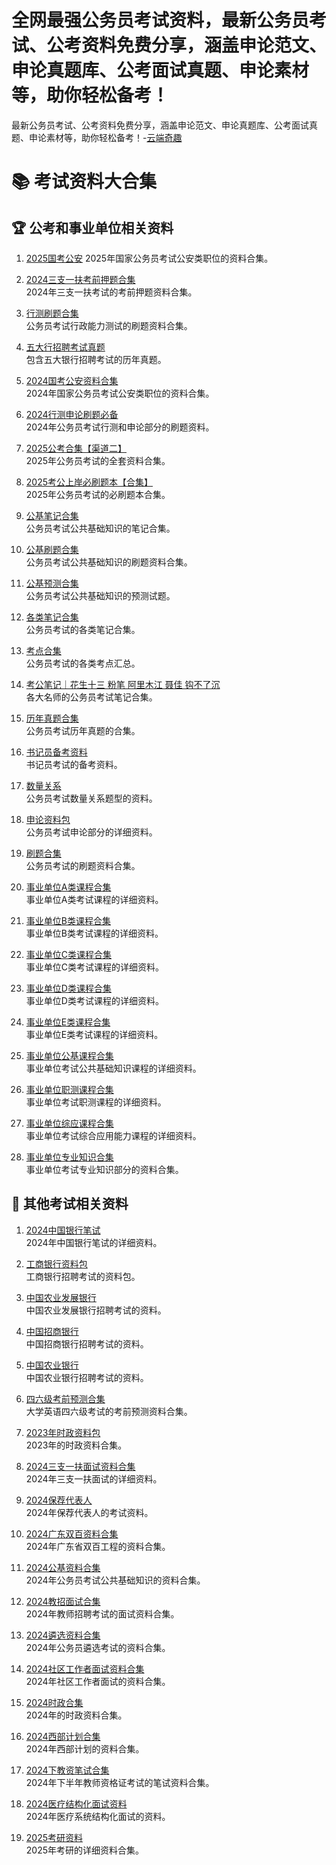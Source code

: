 # 全网最强公务员考试资料，最新公务员考试、公考资料免费分享，涵盖申论范文、申论真题库、公考面试真题、申论素材等，助你轻松备考！
最新公务员考试、公考资料免费分享，涵盖申论范文、申论真题库、公考面试真题、申论素材等，助你轻松备考！-[云端奇趣](https://www.yunduanqiqu.com/)

# 📚 考试资料大合集

## 🏆 公考和事业单位相关资料



1. [2025国考公安](https://pan.quark.cn/s/4b192e5d43dd)
   2025年国家公务员考试公安类职位的资料合集。
   
2. [2024三支一扶考前押题合集](https://pan.quark.cn/s/8dcc18e5c499)  
   2024年三支一扶考试的考前押题资料合集。
   
3. [行测刷题合集](https://pan.quark.cn/s/22a5673e9af7)  
   公务员考试行政能力测试的刷题资料合集。
   
4. [五大行招聘考试真题](https://pan.quark.cn/s/7cf19d052d1c)  
   包含五大银行招聘考试的历年真题。
   
5. [2024国考公安资料合集](https://pan.quark.cn/s/617efd126c81)  
   2024年国家公务员考试公安类职位的资料合集。
   
6. [2024行测申论刷题必备](https://pan.quark.cn/s/91649d21c84d)  
   2024年公务员考试行测和申论部分的刷题资料。
   
7. [2025公考合集【渠道二】](https://pan.quark.cn/s/32e72d0aded8)  
   2025年公务员考试的全套资料合集。
   
8. [2025考公上岸必刷题本【合集】](https://pan.quark.cn/s/74d9f69a4621)  
   2025年公务员考试的必刷题本合集。
   
9. [公基笔记合集](https://pan.quark.cn/s/f636e2e67847)  
   公务员考试公共基础知识的笔记合集。
   
10. [公基刷题合集](https://pan.quark.cn/s/b3a1ef08517e)  
    公务员考试公共基础知识的刷题资料合集。
    
11. [公基预测合集](https://pan.quark.cn/s/ae5f67f06785)  
    公务员考试公共基础知识的预测试题。
    
12. [各类笔记合集](https://pan.quark.cn/s/6db06812f1cd)  
    公务员考试的各类笔记合集。
    
13. [考点合集](https://pan.quark.cn/s/356279b59bde)  
    公务员考试的各类考点汇总。
    
14. [考公笔记｜花生十三 粉笔 阿里木江 聂佳 钩不了沉](https://pan.quark.cn/s/010645c70861)  
    各大名师的公务员考试笔记合集。
    
15. [历年真题合集](https://pan.quark.cn/s/9e3aefa516fd)  
    公务员考试历年真题的合集。
    
16. [书记员备考资料](https://pan.quark.cn/s/d2c40dfc77c5)  
    书记员考试的备考资料。
    
17. [数量关系](https://pan.quark.cn/s/5ea3be69d55a)  
    公务员考试数量关系题型的资料。
    
18. [申论资料包](https://pan.quark.cn/s/ff070ae86b33)  
    公务员考试申论部分的详细资料。
    
19. [刷题合集](https://pan.quark.cn/s/90ac476d80fa)  
    公务员考试的刷题资料合集。
    
20. [事业单位A类课程合集](https://pan.quark.cn/s/766c40047cdc)  
    事业单位A类考试课程的详细资料。
    
21. [事业单位B类课程合集](https://pan.quark.cn/s/665365ac9605)  
    事业单位B类考试课程的详细资料。
    
22. [事业单位C类课程合集](https://pan.quark.cn/s/9a8b6269ecdf)  
    事业单位C类考试课程的详细资料。
    
23. [事业单位D类课程合集](https://pan.quark.cn/s/d1541141755d)  
    事业单位D类考试课程的详细资料。
    
24. [事业单位E类课程合集](https://pan.quark.cn/s/f77dfc10cc03)  
    事业单位E类考试课程的详细资料。
    
25. [事业单位公基课程合集](https://pan.quark.cn/s/fe737d03eaae)  
    事业单位考试公共基础知识课程的详细资料。
    
26. [事业单位职测课程合集](https://pan.quark.cn/s/07f280fc6ec6)  
    事业单位考试职测课程的详细资料。
    
27. [事业单位综应课程合集](https://pan.quark.cn/s/c2208ea89584)  
    事业单位考试综合应用能力课程的详细资料。
    
28. [事业单位专业知识合集](https://pan.quark.cn/s/1c5d715a8ef0)  
    事业单位考试专业知识部分的资料合集。

## 🏢 其他考试相关资料

1. [2024中国银行笔试](https://pan.quark.cn/s/295fbdf04c7f)  
   2024年中国银行笔试的详细资料。
   
2. [工商银行资料包](https://pan.quark.cn/s/21affe513a0b)  
   工商银行招聘考试的资料包。
   
3. [中国农业发展银行](https://pan.quark.cn/s/d5e73534910c)  
   中国农业发展银行招聘考试的资料。
   
4. [中国招商银行](https://pan.quark.cn/s/cc40ee943a79)  
   中国招商银行招聘考试的资料。
   
5. [中国农业银行](https://pan.quark.cn/s/287b67d0d2ef)  
   中国农业银行招聘考试的资料。
   
6. [四六级考前预测合集](https://pan.quark.cn/s/3ac1868a3c2c)  
   大学英语四六级考试的考前预测资料合集。
   
7. [2023年时政资料包](https://pan.quark.cn/s/67a71896f662)  
   2023年的时政资料合集。
   
8. [2024三支一扶面试资料合集](https://pan.quark.cn/s/088f5bfa4afa)  
   2024年三支一扶面试的详细资料。
   
9. [2024保荐代表人](https://pan.quark.cn/s/783febd7e821)  
   2024年保荐代表人的考试资料。
   
10. [2024广东双百资料合集](https://pan.quark.cn/s/37e40eeb78e1)  
    2024年广东省双百工程的资料合集。
    
11. [2024公基资料合集](https://pan.quark.cn/s/c007b35ff68a)  
    2024年公务员考试公共基础知识的资料合集。
    
12. [2024教招面试合集](https://pan.quark.cn/s/bfcee7b5f4c2)  
    2024年教师招聘考试的面试资料合集。
    
13. [2024遴选资料合集](https://pan.quark.cn/s/c912a0c2064a)  
    2024年公务员遴选考试的资料合集。
    
14. [2024社区工作者面试资料合集](https://pan.quark.cn/s/29bbe46613bc)  
    2024年社区工作者面试的资料合集。
    
15. [2024时政合集](https://pan.quark.cn/s/acedbb6826be)  
    2024年的时政资料合集。
    
16. [2024西部计划合集](https://pan.quark.cn/s/11504c9a4f59)  
    2024年西部计划的资料合集。
    
17. [2024下教资笔试合集](https://pan.quark.cn/s/ba11bbdda374)  
    2024年下半年教师资格证考试的笔试资料合集。
    
18. [2024医疗结构化面试资料](https://pan.quark.cn/s/1cd7d8b7758b)  
    2024年医疗系统结构化面试的资料。
    
19. [2025考研资料](https://pan.quark.cn/s/e33374094645)  
    2025年考研的详细资料合集。
    
